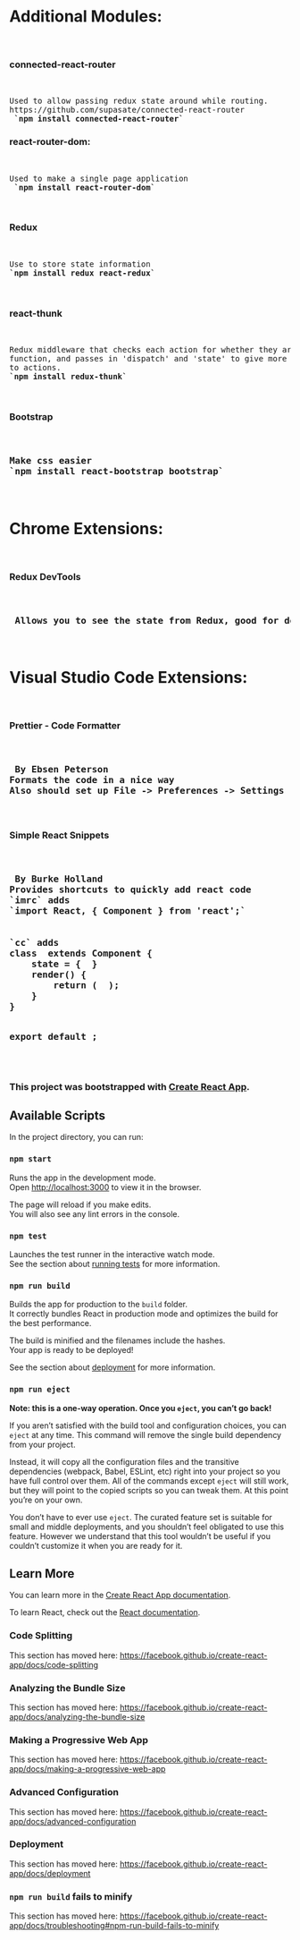 <h1>Additional Modules:</h1>
<br/>

<h3>connected-react-router</h3> <br/>
<pre>Used to allow passing redux state around while routing.
https://github.com/supasate/connected-react-router
<b> `npm install connected-react-router`</b>
</pre>

<h3>react-router-dom:</h3> <br/>
<pre>Used to make a single page application
<b> `npm install react-router-dom`</b>
</pre>
<br/>

<h3>Redux</h3><br/>
<pre>Use to store state information
<b>`npm install redux react-redux`</b>
</pre>
<br/>

<h3>react-thunk</h3><br/>
<pre>Redux middleware that checks each action for whether they are a
function, and passes in 'dispatch' and 'state' to give more functionality
to actions.
<b>`npm install redux-thunk`</b>
</pre>
<br/>

<h3>Bootstrap<h3> <br/>
<pre>Make css easier
<b>`npm install react-bootstrap bootstrap` </b>
</pre>
<br/>

<h1>Chrome Extensions:</h1>
<br/>

<h3>Redux DevTools<h3> <br/>
<pre> Allows you to see the state from Redux, good for debugging
</pre>
<br/>

<h1>Visual Studio Code Extensions:</h1>
<br/>

<h3>Prettier - Code Formatter<h3> <br/>
<pre> By Ebsen Peterson
Formats the code in a nice way
Also should set up File -> Preferences -> Settings -> Text Editor -> Formatting -> enable 'Format a file on save'
</pre>
<br/>

<h3>Simple React Snippets<h3> <br/>
<pre> By Burke Holland
Provides shortcuts to quickly add react code
<b>`imrc`</b> adds 
<b>`import React, { Component } from 'react';`</b>
<br/>
<b>`cc`</b> adds 
<b>class  extends Component {
    state = {  }
    render() { 
        return (  );
    }
}
 
export default ;
</b>
</pre>
<br/>

This project was bootstrapped with [Create React App](https://github.com/facebook/create-react-app).

## Available Scripts

In the project directory, you can run:

### `npm start`

Runs the app in the development mode.<br />
Open [http://localhost:3000](http://localhost:3000) to view it in the browser.

The page will reload if you make edits.<br />
You will also see any lint errors in the console.

### `npm test`

Launches the test runner in the interactive watch mode.<br />
See the section about [running tests](https://facebook.github.io/create-react-app/docs/running-tests) for more information.

### `npm run build`

Builds the app for production to the `build` folder.<br />
It correctly bundles React in production mode and optimizes the build for the best performance.

The build is minified and the filenames include the hashes.<br />
Your app is ready to be deployed!

See the section about [deployment](https://facebook.github.io/create-react-app/docs/deployment) for more information.

### `npm run eject`

**Note: this is a one-way operation. Once you `eject`, you can’t go back!**

If you aren’t satisfied with the build tool and configuration choices, you can `eject` at any time. This command will remove the single build dependency from your project.

Instead, it will copy all the configuration files and the transitive dependencies (webpack, Babel, ESLint, etc) right into your project so you have full control over them. All of the commands except `eject` will still work, but they will point to the copied scripts so you can tweak them. At this point you’re on your own.

You don’t have to ever use `eject`. The curated feature set is suitable for small and middle deployments, and you shouldn’t feel obligated to use this feature. However we understand that this tool wouldn’t be useful if you couldn’t customize it when you are ready for it.

## Learn More

You can learn more in the [Create React App documentation](https://facebook.github.io/create-react-app/docs/getting-started).

To learn React, check out the [React documentation](https://reactjs.org/).

### Code Splitting

This section has moved here: https://facebook.github.io/create-react-app/docs/code-splitting

### Analyzing the Bundle Size

This section has moved here: https://facebook.github.io/create-react-app/docs/analyzing-the-bundle-size

### Making a Progressive Web App

This section has moved here: https://facebook.github.io/create-react-app/docs/making-a-progressive-web-app

### Advanced Configuration

This section has moved here: https://facebook.github.io/create-react-app/docs/advanced-configuration

### Deployment

This section has moved here: https://facebook.github.io/create-react-app/docs/deployment

### `npm run build` fails to minify

This section has moved here: https://facebook.github.io/create-react-app/docs/troubleshooting#npm-run-build-fails-to-minify
